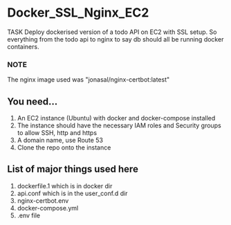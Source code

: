 # Docker_SSL_Nginx_EC2
TASK 
Deploy dockerised version of a todo API on EC2 with SSL setup. 
So everything from the todo api to nginx to say db should all be running docker containers.

### NOTE
The nginx image used was "jonasal/nginx-certbot:latest"

## You need...
1. An EC2 instance (Ubuntu) with docker and docker-compose installed
2. The instance should have the necessary IAM roles and Security groups to allow SSH, http and https
3. A domain name, use Route 53
4. Clone the repo onto the instance

## List of major things used here
1. dockerfile.1 which is in docker dir
2. api.conf which is in the user_conf.d dir
3. nginx-certbot.env
4. docker-compose.yml
5. .env file